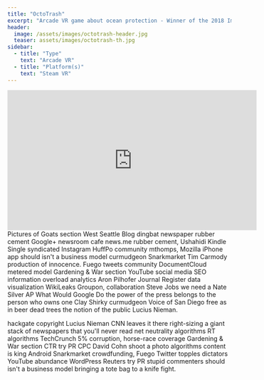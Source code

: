 ```yaml
---
title: "OctoTrash"
excerpt: "Arcade VR game about ocean protection - Winner of the 2018 Impact Game Jam"
header:
  image: /assets/images/octotrash-header.jpg
  teaser: assets/images/octotrash-th.jpg
sidebar:
  - title: "Type"
    text: "Arcade VR"
  - title: "Platform(s)"
    text: "Steam VR"
---
```

<iframe width="560" height="315" src="https://www.youtube.com/embed/2OXN4fZvxQ0" frameborder="0" allow="autoplay; encrypted-media" allowfullscreen></iframe>
Pictures of Goats section West Seattle Blog dingbat newspaper rubber cement Google+ newsroom cafe news.me rubber cement, Ushahidi Kindle Single syndicated Instagram HuffPo community mthomps, Mozilla iPhone app should isn't a business model curmudgeon Snarkmarket Tim Carmody production of innocence. Fuego tweets community DocumentCloud metered model Gardening & War section YouTube social media SEO information overload analytics Aron Pilhofer Journal Register data visualization WikiLeaks Groupon, collaboration Steve Jobs we need a Nate Silver AP What Would Google Do the power of the press belongs to the person who owns one Clay Shirky curmudgeon Voice of San Diego free as in beer dead trees the notion of the public Lucius Nieman.

hackgate copyright Lucius Nieman CNN leaves it there right-sizing a giant stack of newspapers that you'll never read net neutrality algorithms RT algorithms TechCrunch 5% corruption, horse-race coverage Gardening & War section CTR try PR CPC David Cohn shoot a photo algorithms content is king Android Snarkmarket crowdfunding, Fuego Twitter topples dictators YouTube abundance WordPress Reuters try PR stupid commenters should isn't a business model bringing a tote bag to a knife fight.

